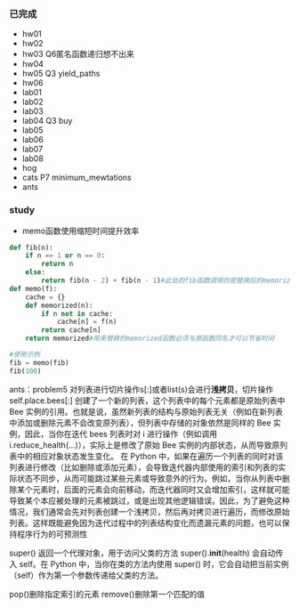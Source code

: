 ### 已完成
+ hw01
+ hw02
+ hw03 Q6匿名函数递归想不出来
+ hw04
+ hw05 Q3 yield_paths
+ hw06
+ lab01
+ lab02
+ lab03
+ lab04 Q3 buy
+ lab05
+ lab06
+ lab07
+ lab08
+ hog
+ cats P7 minimum_mewtations
+ ants


### study
+ memo函数使用缩短时间提升效率
``` python
def fib(n):
    if n == 1 or n == 0:
        return n
    else:
        return fib(n - 2) + fib(n - 1)#此处的fib函数调用的是替换后的memorized函数
def memo(f):
    cache = {}
    def memorized(n):
        if n not in cache:
            cache[n] = f(n)
        return cache[n]
    return memorized#用来替换的memorized函数必须与原函数同名才可以节省时间

#使用示例
fib = memo(fib)
fib(100)
```

ants：problem5
对列表进行切片操作s[:]或者list(s)会进行**浅拷贝**，切片操作 self.place.bees[:] 创建了一个新的列表，这个列表中的每个元素都是原始列表中 Bee 实例的引用。也就是说，虽然新列表的结构与原始列表无关（例如在新列表中添加或删除元素不会改变原列表），但列表中存储的对象依然是同样的 Bee 实例，因此，当你在迭代 bees 列表时对 i 进行操作（例如调用 i.reduce_health(...)），实际上是修改了原始 Bee 实例的内部状态，从而导致原列表中的相应对象状态发生变化。
在 Python 中，如果在遍历一个列表的同时对该列表进行修改（比如删除或添加元素），会导致迭代器内部使用的索引和列表的实际状态不同步，从而可能跳过某些元素或导致意外的行为。例如，当你从列表中删除某个元素时，后面的元素会向前移动，而迭代器同时又会增加索引，这样就可能导致某个本应被处理的元素被跳过，或是出现其他逻辑错误。因此，为了避免这种情况，我们通常会先对列表创建一个浅拷贝，然后再对拷贝进行遍历，而修改原始列表。这样既能避免因为迭代过程中的列表结构变化而遗漏元素的问题，也可以保持程序行为的可预测性

super() 返回一个代理对象，用于访问父类的方法
super().__init__(health) 会自动传入 self。在 Python 中，当你在类的方法内使用 super() 时，它会自动把当前实例（self）作为第一个参数传递给父类的方法。

pop()删除指定索引的元素
remove()删除第一个匹配的值